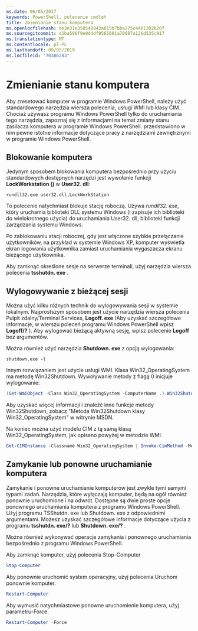 ```yaml
---
ms.date: 06/05/2017
keywords: PowerShell, polecenie cmdlet
title: Zmienianie stanu komputera
ms.openlocfilehash: de3e31e358548943a015b7bba275c4461202b20f
ms.sourcegitcommit: d1ba596f9e0d4df9565601a70687a126d535c917
ms.translationtype: MT
ms.contentlocale: pl-PL
ms.lasthandoff: 09/05/2019
ms.locfileid: "70386283"
---
```

# <a name="changing-computer-state"></a>Zmienianie stanu komputera

Aby zresetować komputer w programie Windows PowerShell, należy użyć standardowego narzędzia wiersza polecenia, usługi WMI lub klasy CIM. Chociaż używasz programu Windows PowerShell tylko do uruchamiania tego narzędzia, zapoznaj się z informacjami na temat zmiany stanu zasilacza komputera w programie Windows PowerShell. przedstawiono w nim pewne istotne informacje dotyczące pracy z narzędziami zewnętrznymi w programie Windows PowerShell.

## <a name="locking-a-computer"></a>Blokowanie komputera

Jedynym sposobem blokowania komputera bezpośrednio przy użyciu standardowych dostępnych narzędzi jest wywołanie funkcji **LockWorkstation ()** w **User32. dll**:

```
rundll32.exe user32.dll,LockWorkStation
```

To polecenie natychmiast blokuje stację roboczą. Używa *rundll32. exe*, który uruchamia biblioteki DLL systemu Windows (i zapisuje ich biblioteki do wielokrotnego użycia) do uruchamiania User32. dll, biblioteki funkcji zarządzania systemu Windows.

Po zablokowaniu stacji roboczej, gdy jest włączone szybkie przełączanie użytkowników, na przykład w systemie Windows XP, komputer wyświetla ekran logowania użytkownika zamiast uruchamiania wygaszacza ekranu bieżącego użytkownika.

Aby zamknąć określone sesje na serwerze terminali, użyj narzędzia wiersza polecenia **tsshutdn. exe** .

## <a name="logging-off-the-current-session"></a>Wylogowywanie z bieżącej sesji

Można użyć kilku różnych technik do wylogowywania sesji w systemie lokalnym. Najprostszym sposobem jest użycie narzędzia wiersza polecenia Pulpit zdalny/Terminal Services, **Logoff. exe** (Aby uzyskać szczegółowe informacje, w wierszu poleceń programu Windows PowerShell wpisz **Logoff/?** ). Aby wylogować bieżącą aktywną sesję, wpisz polecenie **Logoff** bez argumentów.

Można również użyć narzędzia **Shutdown. exe** z opcją wylogowania:

```
shutdown.exe -l
```

Innym rozwiązaniem jest użycie usługi WMI. Klasa Win32_OperatingSystem ma metodę Win32Shutdown. Wywoływanie metody z flagą 0 inicjuje wylogowanie:

```powershell
(Get-WmiObject -Class Win32_OperatingSystem -ComputerName .).Win32Shutdown(0)
```

Aby uzyskać więcej informacji i znaleźć inne funkcje metody Win32Shutdown, zobacz "Metoda Win32Shutdown klasy Win32_OperatingSystem" w witrynie MSDN.

Na koniec można użyć modelu CIM z tą samą klasą Win32_OperatingSystem, jak opisano powyżej w metodzie WMI.

```powershell
Get-CIMInstance -Classname Win32_OperatingSystem | Invoke-CimMethod -MethodName Shutdown
```

## <a name="shutting-down-or-restarting-a-computer"></a>Zamykanie lub ponowne uruchamianie komputera

Zamykanie i ponowne uruchamianie komputerów jest zwykle tymi samymi typami zadań. Narzędzia, które wyłączają komputer, będą na ogół również ponownie uruchomione i na odwrót. Dostępne są dwie proste opcje ponownego uruchamiania komputera z programu Windows PowerShell. Użyj programu TSShutdn. exe lub Shutdown. exe z odpowiednimi argumentami. Możesz uzyskać szczegółowe informacje dotyczące użycia z programu **tsshutdn. exe/?** lub **Shutdown. exe/?** .

Można również wykonywać operacje zamykania i ponownego uruchamiania bezpośrednio z programu Windows PowerShell.

Aby zamknąć komputer, użyj polecenia Stop-Computer

```powershell
Stop-Computer
```

Aby ponownie uruchomić system operacyjny, użyj polecenia Uruchom ponownie komputer.

```powershell
Restart-Computer
```

Aby wymusić natychmiastowe ponowne uruchomienie komputera, użyj parametru-Force.

```powershell
Restart-Computer -Force
```
